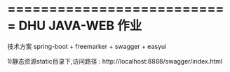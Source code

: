 ===========================
DHU JAVA-WEB 作业
===========================
技术方案
spring-boot + freemarker + swagger + easyui

1)静态资源static目录下,访问路径 : http://localhost:8888/swagger/index.html
